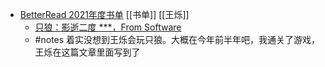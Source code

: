 - [BetterRead 2021年度书单](https://mp.weixin.qq.com/s/ihVUs4VlYbLyFlLLle4c_Q) [[书单]] [[王烁]]
	- [只狼：影逝二度 ***，From Software](https://zh.wikipedia.org/zh-hans/隻狼：暗影雙死)
	- #notes 着实没想到王烁会玩只狼。大概在今年前半年吧，我通关了游戏，王烁在这篇文章里面写到了